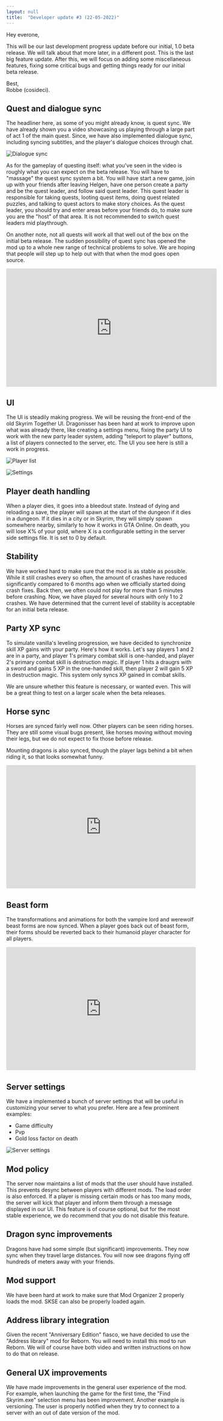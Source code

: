 ```yaml
---
layout: null
title:  "Developer update #3 (22-05-2022)"
---
```


Hey everone,

This will be our last development progress update before our initial, 1.0 beta release. We will talk about that more later, in a different post. This is the last big feature update. After this, we will focus on adding some miscellaneous features, fixing some critical bugs and getting things ready for our initial beta release.

Best,<br>
Robbe (cosideci).

## Quest and dialogue sync

The headliner here, as some of you might already know, is quest sync. We have already shown you a video showcasing us playing through a large part of act 1 of the main quest. Since, we have also implemented dialogue sync, including syncing subtitles, and the player's dialogue choices through chat.

![Dialogue sync](../images/posts/DialogueSync.png)

As for the gameplay of questing itself: what you've seen in the video is roughly what you can expect on the beta release. You will have to "massage" the quest sync system a bit. You will have start a new game, join up with your friends after leaving Helgen, have one person create a party and be the quest leader, and follow said quest leader. This quest leader is responsible for taking quests, looting quest items, doing quest related puzzles, and talking to quest actors to make story choices. As the quest leader, you should try and enter areas before your friends do, to make sure you are the "host" of that area. It is not recommended to switch quest leaders mid playthrough.

On another note, not all quests will work all that well out of the box on the initial beta release. The sudden possibility of quest sync has opened the mod up to a whole new range of technical problems to solve. We are hoping that people will step up to help out with that when the mod goes open source.

<iframe width="560" height="315" src="https://www.youtube.com/embed/SgGNI7CLIpw" title="YouTube video player" frameborder="0" allow="accelerometer; autoplay; clipboard-write; encrypted-media; gyroscope; picture-in-picture" allowfullscreen></iframe>

## UI

The UI is steadily making progress. We will be reusing the front-end of the old Skyrim Together UI. Dragonisser has been hard at work to improve upon what was already there, like creating a settings menu, fixing the party UI to work with the new party leader system, adding "teleport to player" buttons, a list of players connected to the server, etc. The UI you see here is still a work in progress.

![Player list](../images/posts/Playerlist.png)

![Settings](../images/posts/Settings.png)

## Player death handling

When a player dies, it goes into a bleedout state. Instead of dying and reloading a save, the player will spawn at the start of the dungeon if it dies in a dungeon. If it dies in a city or in Skyrim, they will simply spawn somewhere nearby, similarly to how it works in GTA Online. On death, you will lose X% of your gold, where X is a configurable setting in the server side settings file. It is set to 0 by default.

## Stability

We have worked hard to make sure that the mod is as stable as possible. While it still crashes every so often, the amount of crashes have reduced significantly compared to 6 months ago when we officially started doing crash fixes. Back then, we often could not play for more than 5 minutes before crashing. Now, we have played for several hours with only 1 to 2 crashes. We have determined that the current level of stability is acceptable for an initial beta release.

## Party XP sync

To simulate vanilla's leveling progression, we have decided to synchronize skill XP gains with your party. Here's how it works. Let's say players 1 and 2 are in a party, and player 1's primary combat skill is one-handed, and player 2's primary combat skill is destruction magic. If player 1 hits a draugrs with a sword and gains 5 XP in the one-handed skill, then player 2 will gain 5 XP in destruction magic. This system only syncs XP gained in combat skills.

We are unsure whether this feature is necessary, or wanted even. This will be a great thing to test on a larger scale when the beta releases.

## Horse sync

Horses are synced fairly well now. Other players can be seen riding horses. They are still some visual bugs present, like horses moving without moving their legs, but we do not expect to fix those before release.

Mounting dragons is also synced, though the player lags behind a bit when riding it, so that looks somewhat funny.

<div style='margin-bottom:2rem; position:relative; padding-bottom:calc(56.25% + 44px)'><iframe src='https://gfycat.com/ifr/LightheartedUnselfishGrassspider?autoplay=0&hd=1' frameborder='0' scrolling='no' width='100%' height='100%' style='position:absolute;top:0;left:0;' allowfullscreen></iframe></div>

## Beast form

The transformations and animations for both the vampire lord and werewolf beast forms are now synced. When a player goes back out of beast form, their forms should be reverted back to their humanoid player character for all players.

<div style='margin-bottom:2rem; position:relative; padding-bottom:calc(56.25% + 44px)'><iframe src='https://gfycat.com/ifr/EasygoingFarflungArmyant?autoplay=0&hd=1' frameborder='0' scrolling='no' width='100%' height='100%' style='position:absolute;top:0;left:0;' allowfullscreen></iframe></div>

## Server settings

We have a implemented a bunch of server settings that will be useful in customizing your server to what you prefer. Here are a few prominent examples:
* Game difficulty
* Pvp
* Gold loss factor on death

![Server settings](../images/posts/ServerSettings.png)

## Mod policy

The server now maintains a list of mods that the user should have installed. This prevents desync between players with different mods. The load order is also enforced. If a player is missing certain mods or has too many mods, the server will kick that player and inform them through a message displayed in our UI. This feature is of course optional, but for the most stable experience, we do recommend that you do not disable this feature.

## Dragon sync improvements

Dragons have had some simple (but significant) improvements. They now sync when they travel large distances. You will now see dragons flying off hundreds of meters away with your friends.

## Mod support

We have been hard at work to make sure that Mod Organizer 2 properly loads the mod. SKSE can also be properly loaded again.

## Address library integration

Given the recent "Anniversary Edition" fiasco, we have decided to use the "Address library" mod for Reborn. You will need to install this mod to run Reborn. We will of course have both video and written instructions on how to do that on release.

## General UX improvements

We have made improvements in the general user experience of the mod. For example, when launching the game for the first time, the "Find Skyrim.exe" selection menu has been improvement. Another example is versioning. The user is properly notified when they try to connect to a server with an out of date version of the mod.
